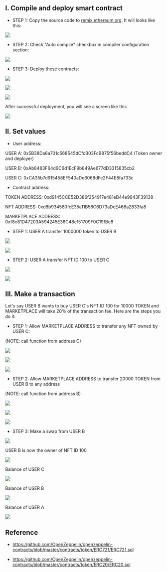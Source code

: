 ## I. Compile and deploy smart contract 

- STEP 1: Copy the source code to [remix.ethereum.org](https://remix.ethereum.org/). It will looks like this:

![](./pictures/screen-shot-2021-10-28-12-59-48.png "")

- STEP 2: Check "Auto compile" checkbox in compiler configuration section:

![](./pictures/screen-shot-2021-10-28-at-12-59-58.png "")

- STEP 3: Deploy these contracts:

![](./pictures/screen-shot-2021-10-28-at-13.11.19.png "")

![](./pictures/screen-shot-2021-10-28-at-13.13.27.png "")

![](./pictures/screen-shot-2021-10-28-at-13.12.04.png "")

After successful deployment, you will see a screen like this

![](./pictures/screen-shot-2021-10-28-at-13.14.58.png "")

## II. Set values

- User address:

USER A: 0x5B38Da6a701c568545dCfcB03FcB875f56beddC4 (Token owner and deployer)

USER B: 0xAb8483F64d9C6d1EcF9b849Ae677dD3315835cb2

USER C: 0xCA35b7d915458EF540aDe6068dFe2F44E8fa733c

- Contract address:

TOKEN ADDRESS: 0xd9145CCE52D386f254917e481eB44e9943F39138

NFT ADDRESS: 0xd8b934580fcE35a11B58C6D73aDeE468a2833fa8

MARKETPLACE ADDRESS: 0xf8e81D47203A594245E36C48e151709F0C19fBe8

- STEP 1: USER A transfer 1000000 token to USER B

![](./pictures/screen-shot-2021-10-28-at-13.31.18.png "")

![](./pictures/screen-shot-2021-10-28-at-13.31.47.png "")

- STEP 2: USER A transfer NFT ID 100 to USER C

![](./pictures/screen-shot-2021-10-28-at-13.38.42.png "")

![](./pictures/screen-shot-2021-10-28-at-13.39.png "")

## III. Make a transaction

Let's say USER B wants to buy USER C's NFT ID 100 for 10000 TOKEN and MARKETPLACE will take 20% of the transaction fee. 
Here are the steps you do it:

- STEP 1: Allow MARKETPLACE ADDRESS to transfer any NFT owned by USER C:

(NOTE: call function from address C)

![](./pictures/screen-shot-2021-10-28-at-13.52.33.png "")

![](./pictures/screen-shot-2021-10-28-at-13.52.55.png "")

![](./pictures/screen-shot-2021-10-28-at-13.53.10.png "")

- STEP 2: Allow MARKETPLACE ADDRESS to transfer 20000 TOKEN from USER B to any address

(NOTE: call function from address B)

![](./pictures/screen-shot-2021-10-28-at-14.06.14.png "")

![](./pictures/screen-shot-2021-10-28-at-14.07.01.png "")

![](./pictures/screen-shot-2021-10-28-at-14.07.39.png "")

- STEP 3: Make a swap from USER B

![](./pictures/screen-shot-2021-10-28-at-14.13.35.png "")

USER B is now the owner of NFT ID 100

![](./pictures/screen-shot-2021-10-28-at-14.14.37.png "")

Balance of USER C

![](./pictures/screen-shot-2021-10-28-at-14.15.11.png "")

Balance of USER B

![](./pictures/screen-shot-2021-10-28-at-14.15.31.png "")

Balance of USER A

![](./pictures/screen-shot-2021-10-28-at-14.15.57.png "")

## Reference

- https://github.com/OpenZeppelin/openzeppelin-contracts/blob/master/contracts/token/ERC721/ERC721.sol

- https://github.com/OpenZeppelin/openzeppelin-contracts/blob/master/contracts/token/ERC20/ERC20.sol
